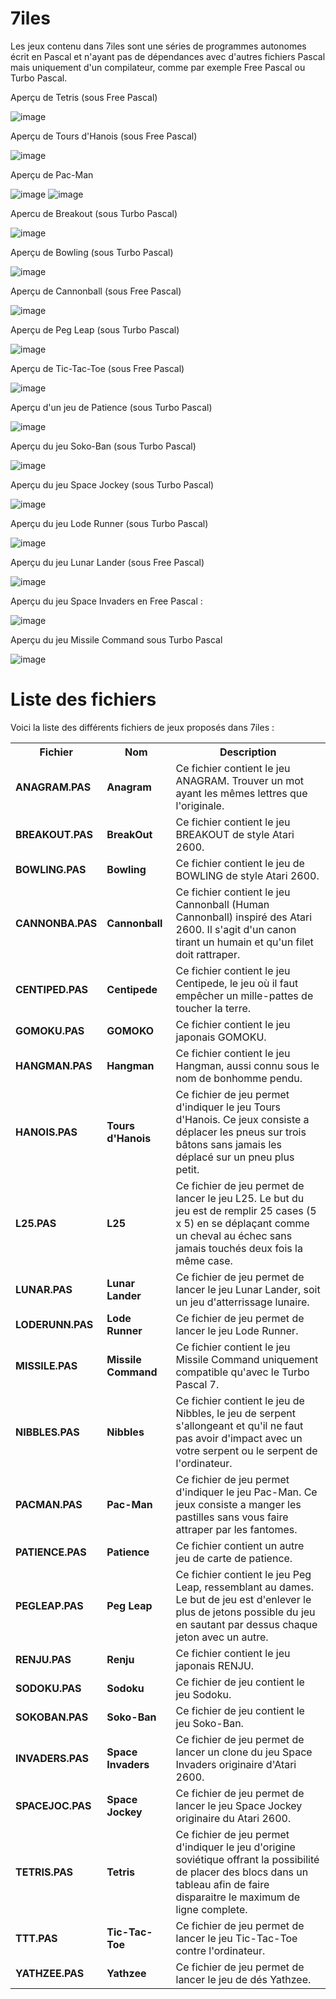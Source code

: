# 7iles

Les jeux contenu dans 7iles sont une séries de programmes autonomes écrit en Pascal et n'ayant pas de dépendances avec d'autres fichiers Pascal mais uniquement d'un compilateur, comme par exemple Free Pascal ou Turbo Pascal.

Aperçu de Tetris (sous Free Pascal)

![image](https://user-images.githubusercontent.com/11842176/132130638-57b5e8d3-50df-4696-834e-1790eb6e7645.png)

Aperçu de Tours d'Hanois (sous Free Pascal)

![image](https://user-images.githubusercontent.com/11842176/132130773-31b4704d-974c-48d3-a9d9-49b31ae1698d.png)

Aperçu de Pac-Man

![image](https://user-images.githubusercontent.com/11842176/181350205-9c10b332-533e-42f3-a578-82db24c9a400.png)
![image](https://user-images.githubusercontent.com/11842176/181349771-4c04f0cd-79e1-444a-929b-5703242b5aeb.png)

Apercu de Breakout (sous Turbo Pascal)

![image](https://user-images.githubusercontent.com/11842176/181775528-e7932f33-f995-4eb9-b465-6a38cbc9411f.png)

Aperçu de Bowling (sous Turbo Pascal)

![image](https://user-images.githubusercontent.com/11842176/181278768-d61424df-c033-45d7-ae1f-402a9a0b9a79.png)

Aperçu de Cannonball (sous Free Pascal)

![image](https://github.com/gladir/7iles/assets/11842176/d996bce9-4aff-4a07-8ae7-3a9ef3941f16)

Aperçu de Peg Leap (sous Turbo Pascal)

![image](https://user-images.githubusercontent.com/11842176/181311079-9a050acd-a403-4812-ad54-30a7b416db63.png)

Aperçu de Tic-Tac-Toe (sous Free Pascal)

![image](https://user-images.githubusercontent.com/11842176/181402919-b1cc137a-1c02-4770-bc6d-4104d9712fff.png)

Aperçu d'un jeu de Patience (sous Turbo Pascal)

![image](https://user-images.githubusercontent.com/11842176/181925570-d5e4692e-dada-4d95-acc1-68f542c69291.png)

Aperçu du jeu Soko-Ban (sous Turbo Pascal)

![image](https://user-images.githubusercontent.com/11842176/182032881-cd2cd40f-3105-4afe-bcbf-28d318f85cdf.png)

Aperçu du jeu Space Jockey (sous Turbo Pascal)

![image](https://user-images.githubusercontent.com/11842176/182154290-2a0c0138-ed21-42cb-8a6e-2d3ed05720d8.png)

Aperçu du jeu Lode Runner (sous Turbo Pascal)

![image](https://user-images.githubusercontent.com/11842176/182494992-0f869c14-5ecf-4315-8697-901c3ee5c84a.png)

Aperçu du jeu Lunar Lander (sous Free Pascal)

![image](https://github.com/gladir/7iles/assets/11842176/5343668a-0b4d-4a90-a481-70b1c59cb990)

Aperçu du jeu Space Invaders en Free Pascal : 

![image](https://github.com/gladir/7iles/assets/11842176/77938d19-afda-4ebe-985e-9b2eacfe9b34)

Aperçu du jeu Missile Command sous Turbo Pascal

![image](https://user-images.githubusercontent.com/11842176/182875951-c8e084ea-2219-441f-a32d-64a7133ada2a.png)

# Liste des fichiers

Voici la liste des différents fichiers de jeux proposés dans 7iles :

<table>
    <tr>
      <th>Fichier</th>
      <th>Nom</th>
      <th>Description</th>
     </tr>
    <tr>
        <td><b>ANAGRAM.PAS</b></td>
        <td><b>Anagram</b></td>
        <td>Ce fichier contient le jeu ANAGRAM. Trouver un mot ayant les mêmes lettres que l'originale.</td>
    </tr>
    <tr> 
      <td><b>BREAKOUT.PAS</b></td>
      <td><b>BreakOut</b></td>
      <td>Ce fichier contient le jeu BREAKOUT de style Atari 2600.</td>
     </tr>
    <tr> 
      <td><b>BOWLING.PAS</b></td>
      <td><b>Bowling</b></td>
      <td>Ce fichier contient le jeu de BOWLING de style Atari 2600.</td>
    </tr>
    <tr>
        <td><b>CANNONBA.PAS</b></td>
        <td><b>Cannonball</b></td>
        <td>Ce fichier contient le jeu Cannonball (Human Cannonball) inspiré des Atari 2600. Il s'agit d'un canon tirant un humain et qu'un filet doit rattraper.</td>
    </tr>
    <tr>
        <td><b>CENTIPED.PAS</b></td>
        <td><b>Centipede</b></td>
        <td>Ce fichier contient le jeu Centipede, le jeu où il faut empêcher un mille-pattes de toucher la terre.</td>
    </tr>
    <tr>
        <td><b>GOMOKU.PAS<b/></td>
        <td><b>GOMOKO</b></td>
        <td>Ce fichier contient le jeu japonais GOMOKU.</td>
    </tr>
    <tr>
        <td><b>HANGMAN.PAS</b></td>
        <td><b>Hangman</b></td>
        <td>Ce fichier contient le jeu Hangman, aussi connu sous le nom de bonhomme pendu.</td>
    </tr>
    <tr>
      <td><b>HANOIS.PAS</b></td>
      <td><b>Tours d'Hanois</b></td>
      <td>Ce fichier de jeu permet d'indiquer le jeu Tours d'Hanois. Ce jeux consiste a déplacer les pneus sur trois bâtons sans jamais les déplacé sur un pneu plus petit.</td>
     </tr>
    <tr>
        <td><b>L25.PAS</b></td>
        <td><b>L25</b></td>
        <td>Ce fichier de jeu permet de lancer le jeu L25. Le but du jeu est de remplir 25 cases (5 x 5) en se déplaçant comme un cheval au échec sans jamais touchés deux fois la même case.</td>
    </tr>
     <tr>
         <td><b>LUNAR.PAS</b></td>
         <td><b>Lunar Lander</b></td>
         <td>Ce fichier de jeu permet de lancer le jeu Lunar Lander, soit un jeu d'atterrissage lunaire.</td>
     </tr>
     <tr>
        <td><b>LODERUNN.PAS</b></td>
        <td><b>Lode Runner</b></td>
        <td>Ce fichier de jeu permet de lancer le jeu Lode Runner.</td>
     </tr>
     <tr>
        <td><b>MISSILE.PAS</b></td>
        <td><b>Missile Command</b></td>
        <td>Ce fichier contient le jeu Missile Command uniquement compatible qu'avec le Turbo Pascal 7.</td>
     </tr>
     <tr>
         <td><b>NIBBLES.PAS</b></td>
         <td><b>Nibbles</b></td>
         <td>Ce fichier contient le jeu de Nibbles, le jeu de serpent s'allongeant et qu'il ne faut pas avoir d'impact avec un votre serpent ou le serpent de l'ordinateur.</td>
     </tr>
     <tr>
      <td><b>PACMAN.PAS</b></td>
       <td><b>Pac-Man</b></td>
      <td>Ce fichier de jeu permet d'indiquer le jeu Pac-Man. Ce jeux consiste a manger les pastilles sans vous faire attraper par les fantomes.</td>
     </tr>        
     <tr>
        <td><b>PATIENCE.PAS</b></b>
        <td><b>Patience</b></td>
        <td>Ce fichier contient un autre jeu de carte de patience.</td>
      </tr>
     <tr>
        <td><b>PEGLEAP.PAS</b></td>
         <td><b>Peg Leap</b></td>
        <td>Ce fichier contient le jeu Peg Leap, ressemblant au dames. Le but de jeu est d'enlever le plus de jetons possible du jeu en sautant par dessus chaque jeton avec un autre.</td>
     </tr>
    <tr>
        <td><b>RENJU.PAS<b/></td>
        <td><b>Renju</b></td>
        <td>Ce fichier contient le jeu japonais RENJU.</td>
    </tr>            
    <tr>
        <td><b>SODOKU.PAS</b></td>
        <td><b>Sodoku</b></td>
        <td>Ce fichier de jeu contient le jeu Sodoku.</td>
    </tr>
     <tr>
        <td><b>SOKOBAN.PAS</b></td>
        <td><b>Soko-Ban</b></td>
        <td>Ce fichier de jeu contient le jeu Soko-Ban.</td>
    </tr>
    <tr>
        <td><b>INVADERS.PAS</b></td>
        <td><b>Space Invaders</b></td>
        <td>Ce fichier de jeu permet de lancer un clone du jeu Space Invaders originaire d'Atari 2600.</td>
    </tr>
    <tr>
       <td><b>SPACEJOC.PAS</b></td>
       <td><b>Space Jockey</b></td>
       <td>Ce fichier de jeu permet de lancer le jeu Space Jockey originaire du Atari 2600.</td>
    </tr>
    <tr>
      <td><b>TETRIS.PAS</b></td>
       <td><b>Tetris</b></td>
      <td>Ce fichier de jeu permet d'indiquer le jeu d'origine soviétique offrant la possibilité de placer des blocs dans un tableau afin de faire disparaitre le maximum de ligne complete. </td>
     </tr>
     <tr>
        <td><b>TTT.PAS</b></td>
         <td><b>Tic-Tac-Toe</b></td>
        <td>Ce fichier de jeu permet de lancer le jeu Tic-Tac-Toe contre l'ordinateur.</td>
     </tr>
    <tr>
        <td><b>YATHZEE.PAS</b></td>
        <td><b>Yathzee</b></td>
        <td>Ce fichier de jeu permet de lancer le jeu de dés Yathzee.</td>
    </tr>
</table>
